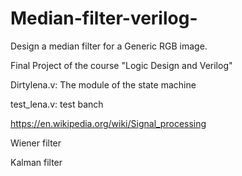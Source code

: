 # Median-filter-verilog-
Design a median filter for a Generic RGB image.

Final Project of the course "Logic Design and Verilog"

Dirtylena.v:
The module of the state machine

test_lena.v:
test banch 

https://en.wikipedia.org/wiki/Signal_processing

Wiener filter

Kalman filter

